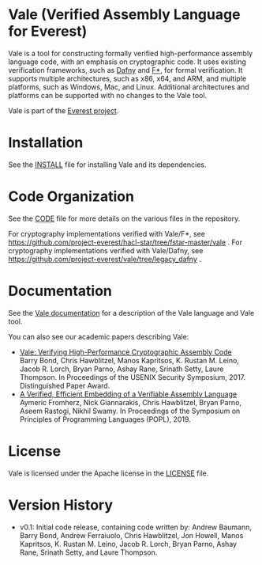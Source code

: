 Vale (Verified Assembly Language for Everest)
=============================================

Vale is a tool for constructing formally verified high-performance assembly language code,
with an emphasis on cryptographic code.
It uses existing verification frameworks,
such as [Dafny](https://github.com/Microsoft/dafny) and [F\*](https://github.com/FStarLang/FStar),
for formal verification.
It supports multiple architectures, such as x86, x64, and ARM, and multiple platforms, such as Windows, Mac, and Linux.
Additional architectures and platforms can be supported with no changes to the Vale tool.

Vale is part of the [Everest project](https://project-everest.github.io).

# Installation

See the [INSTALL](./INSTALL.md) file for installing Vale and its dependencies.

# Code Organization

See the [CODE](./CODE.md) file for more details on the various files in the repository.

For cryptography implementations verified with Vale/F*, see https://github.com/project-everest/hacl-star/tree/fstar-master/vale .
For cryptography implementations verified with Vale/Dafny, see https://github.com/project-everest/vale/tree/legacy_dafny .

# Documentation

See the [Vale documentation](./doc/index.html) for a description of the Vale language and Vale tool.

You can also see our academic papers describing Vale:

* [Vale: Verifying High-Performance Cryptographic Assembly Code](https://project-everest.github.io/assets/vale2017.pdf)  
Barry Bond, Chris Hawblitzel, Manos Kapritsos, K. Rustan M. Leino, Jacob R. Lorch, Bryan Parno, Ashay Rane, Srinath Setty, Laure Thompson. In Proceedings of the USENIX Security Symposium, 2017. Distinguished Paper Award.
* [A Verified, Efficient Embedding of a Verifiable Assembly Language](https://www.microsoft.com/en-us/research/publication/a-verified-efficient-embedding-of-a-verifiable-assembly-language/)  
Aymeric Fromherz, Nick Giannarakis, Chris Hawblitzel, Bryan Parno, Aseem Rastogi, Nikhil Swamy. In Proceedings of the Symposium on Principles of Programming Languages (POPL), 2019.

# License

Vale is licensed under the Apache license in the [LICENSE](./LICENSE) file.

# Version History
- v0.1:   Initial code release, containing code written by:
Andrew Baumann, Barry Bond, Andrew Ferraiuolo, Chris Hawblitzel,
Jon Howell, Manos Kapritsos, K. Rustan M. Leino, Jacob R. Lorch,
Bryan Parno, Ashay Rane, Srinath Setty, and Laure Thompson.
